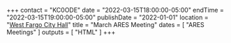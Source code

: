 +++
contact = "KC0ODE"
date = "2022-03-15T18:00:00-05:00"
endTime = "2022-03-15T19:00:00-05:00"
publishDate = "2022-01-01"
location = "[West Fargo City Hall](/places/west-fargo-city-hall/)"
title = "March ARES Meeting"
dates = [ "ARES Meetings" ]
outputs = [ "HTML" ]
+++
